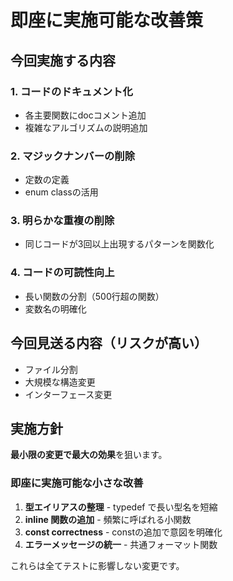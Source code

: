 # 即座に実施可能な改善策

## 今回実施する内容

### 1. コードのドキュメント化
- 各主要関数にdocコメント追加
- 複雑なアルゴリズムの説明追加

### 2. マジックナンバーの削除
- 定数の定義
- enum classの活用

### 3. 明らかな重複の削除
- 同じコードが3回以上出現するパターンを関数化

### 4. コードの可読性向上
- 長い関数の分割（500行超の関数）
- 変数名の明確化

## 今回見送る内容（リスクが高い）

- ファイル分割
- 大規模な構造変更  
- インターフェース変更

## 実施方針

**最小限の変更で最大の効果**を狙います。

### 即座に実施可能な小さな改善

1. **型エイリアスの整理** - typedef で長い型名を短縮
2. **inline 関数の追加** - 頻繁に呼ばれる小関数
3. **const correctness** - constの追加で意図を明確化
4. **エラーメッセージの統一** - 共通フォーマット関数

これらは全てテストに影響しない変更です。
